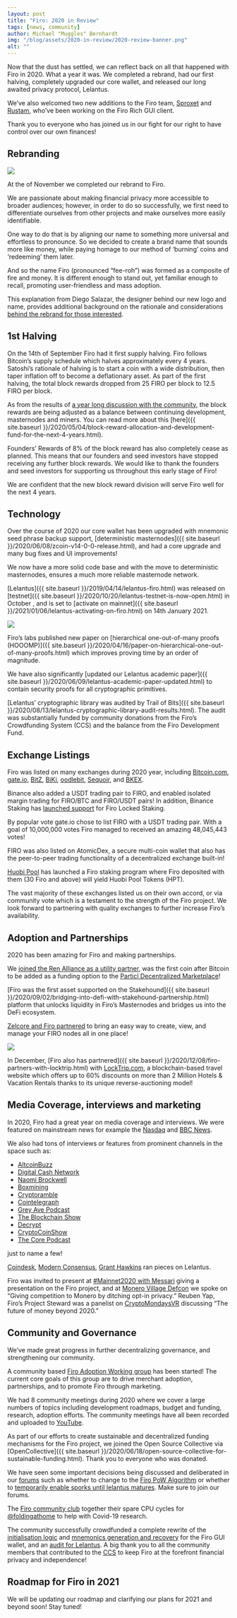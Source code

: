 ```yaml
---
layout: post
title: "Firo: 2020 in Review"
tags: [news, community]
author: Michael "Muggles" Bernhardt
img: "/blog/assets/2020-in-review/2020-review-banner.png"
alt: ""
---
```

Now that the dust has settled, we can reflect back on all that happened with Firo in 2020. What a year it was. We completed a rebrand, had our first halving, completely upgraded our core wallet, and released our long awaited privacy protocol, Lelantus.

We’ve also welcomed two new additions to the Firo team, [Sproxet](https://github.com/sproxet) and [Rustam](https://github.com/Rustam-Abrahamyan), who’ve been working on the Firo Rich GUI client.

Thank you to everyone who has joined us in our fight for our right to have control over our own finances!

## Rebranding

![](/blog/assets/2020-in-review/rebranding.jpeg)

At the of November we completed our rebrand to Firo.

We are passionate about making financial privacy more accessible to broader audiences; however, in order to do so successfully, we first need to differentiate ourselves from other projects and make ourselves more easily identifiable.

One way to do that is by aligning our name to something more universal and effortless to pronounce. So we decided to create a brand name that sounds more like money, while paying homage to our method of ‘burning’ coins and ‘redeeming’ them later.

And so the name Firo (pronounced “fee-roh”) was formed as a composite of fire and money. It is different enough to stand out, yet familiar enough to recall, promoting user-friendless and mass adoption.

This explanation from Diego Salazar, the designer behind our new logo and name, provides additional background on the rationale and considerations [behind the rebrand for those interested](https://youtu.be/W433zQ61YEM).

## 1st Halving

On the 14th of September Firo had it first supply halving. Firo follows Bitcoin’s supply schedule which halves approximately every 4 years. Satoshi’s rationale of halving is to start a coin with a wide distribution, then taper inflation off to become a deflationary asset. As part of the first halving, the total block rewards dropped from 25 FIRO per block to 12.5 FIRO per block.

As from the results of [a year long discussion with the community](https://forum.zcoin.io/t/important-final-chance-to-weigh-in-on-development-community-funding-percentage/636), the block rewards are being adjusted as a balance between continuing development, masternodes and miners. You can read more about this [here]({{ site.baseurl }}/2020/05/04/block-reward-allocation-and-development-fund-for-the-next-4-years.html).

Founders’ Rewards of 8% of the block reward has also completely cease as planned. This means that our founders and seed investors have stopped receiving any further block rewards. We would like to thank the founders and seed investors for supporting us throughout this early stage of Firo!

We are confident that the new block reward division will serve Firo well for the next 4 years.

## Technology

Over the course of 2020 our core wallet has been upgraded with mnemonic seed phrase backup support, [deterministic masternodes]({{ site.baseurl }}/2020/06/08/zcoin-v14-0-0-release.html), and had a core upgrade and many bug fixes and UI improvements!

We now have a more solid code base and with the move to deterministic masternodes, ensures a much more reliable masternode network.

[Lelantus]({{ site.baseurl }}/2019/04/14/lelantus-firo.html) was released on [testnet]({{ site.baseurl }}/2020/10/20/lelantus-testnet-is-now-open.html) in October , and is set to [activate on mainnet]({{ site.baseurl }}/2021/01/06/lelantus-activating-on-firo.html) on 14th January 2021.

![](/blog/assets/2020-in-review/lelantus-activating-on-firo.png)

Firo’s labs published new paper on [hierarchical one-out-of-many proofs (HOOOMP)]({{ site.baseurl }}/2020/04/16/paper-on-hierarchical-one-out-of-many-proofs.html) which improves proving time by an order of magnitude.

We have also significantly [updated our Lelantus academic paper]({{ site.baseurl }}/2020/06/09/lelantus-academic-paper-updated.html) to contain security proofs for all cryptographic primitives.

[Lelantus’ cryptographic library was audited by Trail of Bits]({{ site.baseurl }}/2020/08/13/lelantus-cryptographic-library-audit-results.html). The audit was substantially funded by community donations from the Firo’s Crowdfunding System (CCS) and the balance from the Firo Development Fund.

## Exchange Listings

Firo was listed on many exchanges during 2020 year, including [Bitcoin.com](https://exchange.bitcoin.com/xzc-to-btc), [gate.io](https://www.gate.io/trade/FIRO_USDT), [BitZ](https://www.bitz.ai/exchange/xzc_usdt), [BiKi](https://www.biki.cc/en_US/trade/XZC_USDT), [oodlebit](https://oodlebit.com/Coin/Zcoin), [Sequoir](https://app.sequoir.com/assets/xzc), and [BKEX](https://www.bkex.com/).

Binance also added a USDT trading pair to FIRO, and enabled isolated margin trading for FIRO/BTC and FIRO/USDT pairs! In addition, Binance Staking has [launched support](https://www.binance.com/en/support/announcement/7505db44e0bc4f16b8bbe220f329fc28) for Firo Locked Staking.

By popular vote gate.io chose to list FIRO with a USDT trading pair. With a goal of 10,000,000 votes Firo managed to received an amazing 48,045,443 votes!

FIRO was also listed on AtomicDex, a secure multi-coin wallet that also has the peer-to-peer trading functionality of a decentralized exchange built-in!

[Huobi Pool](https://www.hpt.com/) has launched a Firo staking program where Firo deposited with them (30 Firo and above) will yield Huobi Pool Tokens (HPT).

The vast majority of these exchanges listed us on their own accord, or via community vote which is a testament to the strength of the Firo project. We look forward to partnering with quality exchanges to further increase Firo’s availability.

## Adoption and Partnerships

2020 has been amazing for Firo and making partnerships.

We [joined the Ren Alliance as a utility partner](https://medium.com/renproject/ren-ecosystem-update-aeef144a52e0), was the first coin after Bitcoin to be added as a funding option to the [Particl Decentralized Marketplace](https://particl.io/)!

[Firo was the first asset supported on the Stakehound]({{ site.baseurl }}/2020/09/02/bridging-into-defi-with-stakehound-partnership.html) platform that unlocks liquidity in Firo’s Masternodes and bridges us into the DeFi ecosystem.

[Zelcore and Firo partnered](https://medium.com/@ZelOfficial/zelcore-zcoin-masternodes-d4223e3d8c8b) to bring an easy way to create, view, and manage your FIRO nodes all in one place!

![](/blog/assets/locktrip/locktrip-image.png)

In December, [Firo also has partnered]({{ site.baseurl }}/2020/12/08/firo-partners-with-locktrip.html) with [LockTrip.com](https://locktrip.com/), a blockchain-based travel website which offers up to 60% discounts on more than 2 Million Hotels & Vacation Rentals thanks to its unique reverse-auctioning model!

## Media Coverage, interviews and marketing

In 2020, Firo had a great year on media coverage and interviews. We were featured on mainstream news for example the [Nasdaq](https://www.nasdaq.com/articles/privacy-in-a-pandemic%3A-balancing-individual-rights-with-the-greater-good-2020-04-16) and [BBC News](https://bbc.co.uk/news/business-51281233).

We also had tons of interviews or features from prominent channels in the space such as:
* [AltcoinBuzz](https://www.altcoinbuzz.io/reviews/altcoin-projects/zcoin-a-privacy-and-anonymity-focused-blockchain/) 
* [Digital Cash Network](https://lbry.tv/@DigitalCashNetwork:c/Reuben-Yap:7?r=Gd7GBo8adnW7dSEBDc2pPP8Ytw9Rw3L9) 
* [Naomi Brockwell](https://youtu.be/cW4PgvbJbmw) 
* [Boxmining](https://anchor.fm/boxmining/episodes/We-NEED-Privacy-in-Crypto---Reuben-Yap-of-Zcoin-eggmh8) 
* [Cryptoramble](https://youtu.be/TKYhzT_cyy0) 
* [Cointelegraph](https://cointelegraph.com/news/blockchain-can-provide-the-right-to-privacy-that-everyone-deserves) 
* [Grey Ave Podcast](https://www.greyjabesi.com/ep152/) 
* [The Blockchain Show](https://www.theblockchainshow.com/160-zcoin-reuben-yap/) 
* [Decrypt](https://decrypt.co/29329/can-blockchain-voting-save-elections-during-the-coronavirus-lockdown) 
* [CryptoCoinShow](https://www.youtube.com/watch?v=Dt18clvx2WU) 
* [The Core Podcast](https://anchor.fm/thecorepod/episodes/My-Money--My-Problem--Dan-talks-with-Reuben-from-Zcoin-ehaa06) 

just to name a few!

[Coindesk](https://www.coindesk.com/privacycoin-zcoin-burn-redeem-testnet), [Modern Consensus](https://modernconsensus.com/cryptocurrencies/zcoin-bumps-up-privacy-with-ability-to-burn-and-redeem-coins/), [Grant Hawkins](https://youtu.be/sV1zjhtTav8) ran pieces on Lelantus.

Firo was invited to present at [#Mainnet2020 with Messari](https://www.youtube.com/watch?v=ejZk_CED7FQ&feature=youtu.be) giving a presentation on the Firo project, and at [Monero Village Defcon](https://www.youtube.com/channel/UCKxLNPJeEjPXOke55i5AIXA) we spoke on “Giving competition to Monero by ditching opt-in privacy.” Reuben Yap, Firo’s Project Steward was a panelist on [CryptoMondaysVR](https://www.youtube.com/watch?v=7Y2hclziAd8) discussing “The future of money beyond 2020.”

## Community and Governance

We’ve made great progress in further decentralizing governance, and strengthening our community.

A community based [Firo Adoption Working group](https://t.me/zcoinawp) has been started! The current core goals of this group are to drive merchant adoption, partnerships, and to promote Firo through marketing.

We had 8 community meetings during 2020 where we cover a large numbers of topics including development roadmaps, budget and funding, research, adoption efforts. The community meetings have all been recorded and uploaded to [YouTube](https://www.youtube.com/c/Firoorg/videos).

As part of our efforts to create sustainable and decentralized funding mechanisms for the Firo project, we joined the Open Source Collective via [OpenCollective]({{ site.baseurl }}/2020/06/18/open-source-collective-for-sustainable-funding.html). Thank you to everyone who was donated.

We have seen some important decisions being discussed and deliberated in our [forums](https://forum.firo.org//) such as whether to change to the [Firo PoW Algorithm](https://forum.firo.org/t/poll-on-zcoins-pow-algorithm/868) or whether to [temporarily enable sporks until lelantus matures](https://forum.firo.org/t/should-we-enable-spork-functionality-temporarily-until-lelantus-matures/835/27). Make sure to join our forums.

The [Firo community club](https://stats.foldingathome.org/team/237474) together their spare CPU cycles for [@foldingathome](http://twitter.com/foldingathome) to help with Covid-19 research.

The community successfully crowdfunded a complete rewrite of the [initialisation logic](https://ccs.firo.org/proposals/gui-initialisation-rewrite.html) and [mnemonics generation and recovery](https://ccs.firo.org/proposals/clientmnemonics.html) for the Firo GUI wallet, and an [audit for Lelantus](https://ccs.firo.org/proposals/lelantusaudit.html). A big thank you to all the community members that contributed to the [CCS](https://ccs.firo.org/) to keep Firo at the forefront financial privacy and independence!

## Roadmap for Firo in 2021

We will be updating our roadmap and clarifying our plans for 2021 and beyond soon! Stay tuned!
